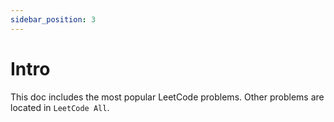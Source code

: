```yaml
---
sidebar_position: 3
---
```


# Intro
This doc includes the most popular LeetCode problems. Other problems are located in ```LeetCode All```.
